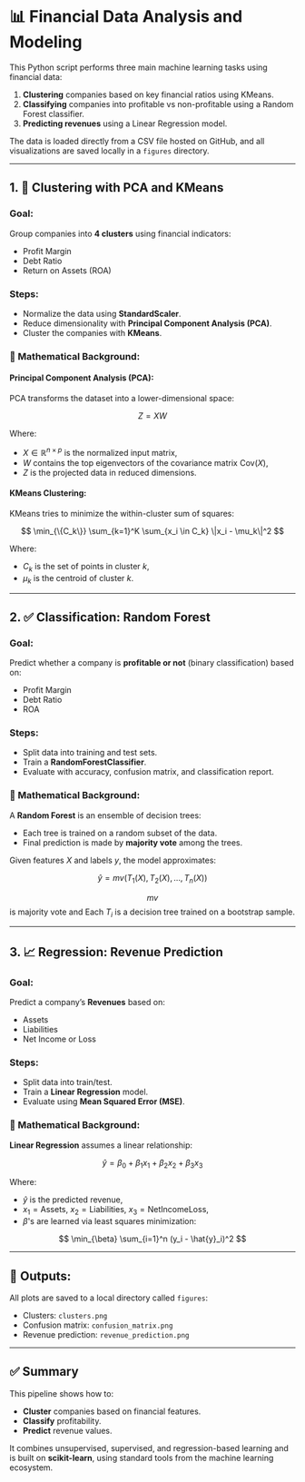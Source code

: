 
# 📊 Financial Data Analysis and Modeling

This Python script performs three main machine learning tasks using financial data:

1. **Clustering** companies based on key financial ratios using KMeans.
2. **Classifying** companies into profitable vs non-profitable using a Random Forest classifier.
3. **Predicting revenues** using a Linear Regression model.

The data is loaded directly from a CSV file hosted on GitHub, and all visualizations are saved locally in a `figures` directory.

---

## 1. 🔗 Clustering with PCA and KMeans

### Goal:

Group companies into **4 clusters** using financial indicators:

* Profit Margin
* Debt Ratio
* Return on Assets (ROA)

### Steps:

* Normalize the data using **StandardScaler**.
* Reduce dimensionality with **Principal Component Analysis (PCA)**.
* Cluster the companies with **KMeans**.

### 📐 Mathematical Background:

#### Principal Component Analysis (PCA):

PCA transforms the dataset into a lower-dimensional space:

$$
Z = XW
$$

Where:

* $X \in \mathbb{R}^{n \times p}$ is the normalized input matrix,
* $W$ contains the top eigenvectors of the covariance matrix $\text{Cov}(X)$,
* $Z$ is the projected data in reduced dimensions.

#### KMeans Clustering:

KMeans tries to minimize the within-cluster sum of squares:

$$
\min_{\{C_k\}} \sum_{k=1}^K \sum_{x_i \in C_k} \|x_i - \mu_k\|^2
$$

Where:

* $C_k$ is the set of points in cluster $k$,
* $\mu_k$ is the centroid of cluster $k$.

---

## 2. ✅ Classification: Random Forest

### Goal:

Predict whether a company is **profitable or not** (binary classification) based on:

* Profit Margin
* Debt Ratio
* ROA

### Steps:

* Split data into training and test sets.
* Train a **RandomForestClassifier**.
* Evaluate with accuracy, confusion matrix, and classification report.

### 📐 Mathematical Background:

A **Random Forest** is an ensemble of decision trees:

* Each tree is trained on a random subset of the data.
* Final prediction is made by **majority vote** among the trees.

Given features $X$ and labels $y$, the model approximates:

$$\hat{y} = mv \left( T_1(X), T_2(X), \dots, T_n(X) \right)$$

$$mv$$ is majority vote and Each $T_i$ is a decision tree trained on a bootstrap sample.

---

## 3. 📈 Regression: Revenue Prediction

### Goal:

Predict a company’s **Revenues** based on:

* Assets
* Liabilities
* Net Income or Loss

### Steps:

* Split data into train/test.
* Train a **Linear Regression** model.
* Evaluate using **Mean Squared Error (MSE)**.

### 📐 Mathematical Background:

**Linear Regression** assumes a linear relationship:

$$
\hat{y} = \beta_0 + \beta_1 x_1 + \beta_2 x_2 + \beta_3 x_3
$$

Where:

* $\hat{y}$ is the predicted revenue,
* $x_1 = \text{Assets}$, $x_2 = \text{Liabilities}$, $x_3 = \text{NetIncomeLoss}$,
* $\beta$'s are learned via least squares minimization:

$$
\min_{\beta} \sum_{i=1}^n (y_i - \hat{y}_i)^2
$$

---

## 📂 Outputs:

All plots are saved to a local directory called `figures`:

* Clusters: `clusters.png`
* Confusion matrix: `confusion_matrix.png`
* Revenue prediction: `revenue_prediction.png`

---

## ✅ Summary

This pipeline shows how to:

* **Cluster** companies based on financial features.
* **Classify** profitability.
* **Predict** revenue values.

It combines unsupervised, supervised, and regression-based learning and is built on **scikit-learn**, using standard tools from the machine learning ecosystem.


